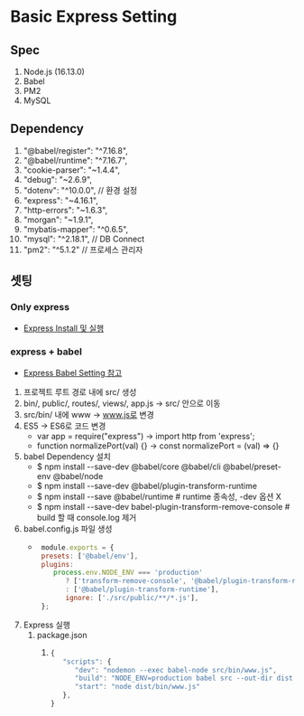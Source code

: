 # Basic Express Setting

## Spec

1. Node.js (16.13.0)
2. Babel
3. PM2
4. MySQL

## Dependency

1. "@babel/register": "^7.16.8",
1. "@babel/runtime": "^7.16.7",
1. "cookie-parser": "~1.4.4",
1. "debug": "~2.6.9",
1. "dotenv": "^10.0.0", // 환경 설정
1. "express": "~4.16.1",
1. "http-errors": "~1.6.3",
1. "morgan": "~1.9.1",
1. "mybatis-mapper": "^0.6.5",
1. "mysql": "^2.18.1", //  DB Connect
1. "pm2": "^5.1.2" // 프로세스 관리자

## 셋팅

### Only express

* [Express Install 및 실행](https://donghokim.tistory.com/55)

### express + babel
* [Express Babel Setting 참고](https://velog.io/@jiheon/Node.js-Express-Babel-%EC%84%A4%EC%A0%95%ED%95%98%EA%B8%B0)

1. 프로젝트 루트 경로 내에 src/ 생성
1. bin/, public/, routes/, views/, app.js -> src/ 안으로 이동
1. src/bin/ 내에 www -> www.js로 변경
1. ES5 -> ES6로 코드 변경
   * var app = require("express") -> import http from 'express';
   * function normalizePort(val) {} -> const normalizePort = (val) => {}
1. babel Dependency 설치
   * $ npm install --save-dev @babel/core @babel/cli @babel/preset-env @babel/node
   * $ npm install --save-dev @babel/plugin-transform-runtime
   * $ npm install --save @babel/runtime  # runtime 종속성, -dev 옵션 X
   * $ npm install --save-dev babel-plugin-transform-remove-console # build 할 때 console.log 제거 
1. babel.config.js 파일 생성
   * ```javascript
      module.exports = {
      presets: ['@babel/env'],
      plugins:
         process.env.NODE_ENV === 'production'
            ? ['transform-remove-console', '@babel/plugin-transform-runtime']
            : ['@babel/plugin-transform-runtime'],
            ignore: ['./src/public/**/*.js'],
      };
      ```
1. Express 실행 
   1. package.json
      1. ```javascript
         {
            "scripts": {
               "dev": "nodemon --exec babel-node src/bin/www.js",
               "build": "NODE_ENV=production babel src --out-dir dist --copy-files",
               "start": "node dist/bin/www.js"
            },
         }
         ```